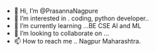 - 👋 Hi, I’m @PrasannaNagpure
- 👀 I’m interested in . coding, python developer..
- 🌱 I’m currently learning ...BE CSE AI and ML 
- 💞️ I’m looking to collaborate on ...
- 📫 How to reach me .. Nagpur Maharashtra.

<!---
PrasannaNagpure/PrasannaNagpure is a ✨ special ✨ repository because its `README.md` (this file) appears on your GitHub profile.
You can click the Preview link to take a look at your changes.
--->
